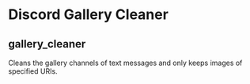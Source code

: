 # Discord Gallery Cleaner

## gallery_cleaner
Cleans the gallery channels of text messages and only keeps images of specified URIs.
